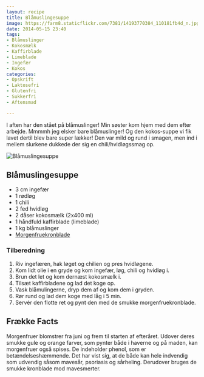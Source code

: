 ```yaml
---
layout: recipe
title: Blåmuslingesuppe
image: https://farm8.staticflickr.com/7381/14193770384_110181fb4d_n.jpg
date: 2014-05-15 23:40
tags:
- Blåmuslinger
- Kokosmælk
- Kaffirblade
- Limeblade
- Ingefær
- Kokos
categories:
- Opskrift
- Laktosefri
- Glutenfri
- Sukkerfri
- Aftensmad

---
```


I aften har den stået på blåmuslinger! Min søster kom hjem med dem efter arbejde. Mmmmh jeg elsker bare blåmuslinger! Og den kokos-suppe vi fik lavet dertil blev bare super lækker! Den var mild og rund i smagen, men ind i mellem slurkene dukkede der sig en chili/hvidløgssmag op.

![Blåmuslingesuppe](https://farm8.staticflickr.com/7381/14193770384_110181fb4d_z.jpg)


## Blåmuslingesuppe
- 3 cm ingefær
- 1 rødløg
- 1 chili
- 2 fed hvidløg
- 2 dåser kokosmælk (2x400 ml)
- 1 håndfuld kaffirblade (limeblade)
- 1 kg blåmuslinger
- [Morgenfruekronblade](http://nyborggaard.dk/)


### Tilberedning
1. Riv ingefæren, hak løget og chilien og pres hvidløgene.
2. Kom lidt olie i en gryde og kom ingefær, løg, chili og hvidløg i.
3. Brun det let og kom dernæst kokosmælk i.
4. Tilsæt kaffirbladene og lad det koge op.
5. Vask blåmulingerne, dryp dem af og kom dem i gryden.
6. Rør rund og lad dem koge med låg i 5 min.
7. Servér den flotte ret og pynt den med de smukke morgenfruekronblade.








## Frække Facts
Morgenfruer blomstrer fra juni og frem til starten af efteråret. Udover deres smukke gule og orange farver, som pynter både i haverne og på maden, kan morgenfruer også spises. De indeholder phenol, som er betændelseshæmmende. Det har vist sig, at de både kan hele indvendig som udvendig såsom mavesår, psoriasis og sårheling. Derudover bruges de smukke kronblade mod mavesmerter.